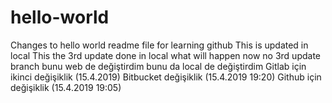 # hello-world
Changes to hello world readme file for learning github
This is updated in local
This the 3rd update done in local
what will happen now no 3rd update branch
bunu web de değiştirdim
bunu da local de değiştirdim
Gitlab için ikinci değişiklik (15.4.2019)
Bitbucket değişiklik (15.4.2019 19:20)
Github için değişiklik (15.4.2019 19:05)

